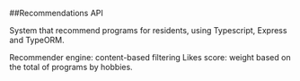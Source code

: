 ##Recommendations API

System that recommend programs for residents, using Typescript, Express and TypeORM.

Recommender engine: content-based filtering
Likes score: weight based on the total of programs by hobbies. 
